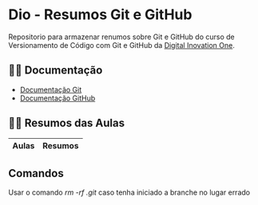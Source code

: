 # Dio - Resumos Git e GitHub

Repositorio para armazenar renumos sobre Git e GitHub do curso de Versionamento de Código com Git e GitHub da [Digital Inovation One](https://www.dio.me/).

## 🐱‍👤 Documentação
- [Documentação Git](http://git-scm.com/doc)
- [Documentação GitHub](https://docs.github.com/)

## 🐱‍🚀 Resumos das Aulas

| Aulas | Resumos |
| ----- | ------- |

## Comandos

Usar o comando *rm -rf .git* caso tenha iniciado a branche no lugar errado